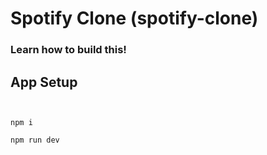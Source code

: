 # Spotify Clone (spotify-clone)

### Learn how to build this!

## App Setup

```


npm i

npm run dev
